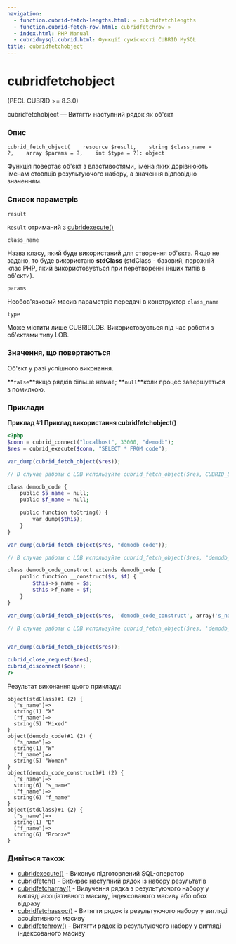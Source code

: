 ```yaml
---
navigation:
  - function.cubrid-fetch-lengths.html: « cubridfetchlengths
  - function.cubrid-fetch-row.html: cubridfetchrow »
  - index.html: PHP Manual
  - cubridmysql.cubrid.html: Функції сумісності CUBRID MySQL
title: cubridfetchobject
---
```

# cubridfetchobject

(PECL CUBRID >= 8.3.0)

cubridfetchobject — Витягти наступний рядок як об'єкт

### Опис

```methodsynopsis
cubrid_fetch_object(    resource $result,    string $class_name = ?,    array $params = ?,    int $type = ?): object
```

Функція повертає об'єкт з властивостями, імена яких дорівнюють іменам стовпців результуючого набору, а значення відповідно значенням.

### Список параметрів

`result`

`Result` отриманий з [cubridexecute()](function.cubrid-execute.html)

`class_name`

Назва класу, який буде використаний для створення об'єкта. Якщо не задано, то буде використано **stdClass** (stdClass - базовий, порожній клас PHP, який використовується при перетворенні інших типів в об'єкти).

`params`

Необов'язковий масив параметрів передачі в конструктор `class_name`

`type`

Може містити лише CUBRIDLOB. Використовується під час роботи з об'єктами типу LOB.

### Значення, що повертаються

Об'єкт у разі успішного виконання.

\*\*`false`\*\*якщо рядків більше немає; \*\*`null`\*\*коли процес завершується з помилкою.

### Приклади

**Приклад #1 Приклад використання **cubridfetchobject()****

```php
<?php
$conn = cubrid_connect("localhost", 33000, "demodb");
$res = cubrid_execute($conn, "SELECT * FROM code");

var_dump(cubrid_fetch_object($res));

// В случае работы с LOB используйте cubrid_fetch_object($res, CUBRID_LOB)

class demodb_code {
    public $s_name = null;
    public $f_name = null;

    public function toString() {
        var_dump($this);
    }
}

var_dump(cubrid_fetch_object($res, "demodb_code"));

// В случае работы с LOB используйте cubrid_fetch_object($res, "demodb_code", CUBRID_LOB)

class demodb_code_construct extends demodb_code {
    public function __construct($s, $f) {
        $this->s_name = $s;
        $this->f_name = $f;
    }
}

var_dump(cubrid_fetch_object($res, 'demodb_code_construct', array('s_name', 'f_name')));

// В случае работы с LOB используйте cubrid_fetch_object($res, 'demodb_code_construct', array('s_name', 'f_name'), CUBRID_LOB)


var_dump(cubrid_fetch_object($res));

cubrid_close_request($res);
cubrid_disconnect($conn);
?>
```

Результат виконання цього прикладу:

```
object(stdClass)#1 (2) {
  ["s_name"]=>
  string(1) "X"
  ["f_name"]=>
  string(5) "Mixed"
}
object(demodb_code)#1 (2) {
  ["s_name"]=>
  string(1) "W"
  ["f_name"]=>
  string(5) "Woman"
}
object(demodb_code_construct)#1 (2) {
  ["s_name"]=>
  string(6) "s_name"
  ["f_name"]=>
  string(6) "f_name"
}
object(stdClass)#1 (2) {
  ["s_name"]=>
  string(1) "B"
  ["f_name"]=>
  string(6) "Bronze"
}
```

### Дивіться також

-   [cubridexecute()](function.cubrid-execute.html) - Виконує підготовлений SQL-оператор
-   [cubridfetch()](function.cubrid-fetch.html) - Вибирає наступний рядок із набору результатів
-   [cubridfetcharray()](function.cubrid-fetch-array.html) - Вилучення рядка з результуючого набору у вигляді асоціативного масиву, індексованого масиву або обох відразу
-   [cubridfetchassoc()](function.cubrid-fetch-assoc.html) - Витягти рядок із результуючого набору у вигляді асоціативного масиву
-   [cubridfetchrow()](function.cubrid-fetch-row.html) - Витягти рядок із результуючого набору у вигляді індексованого масиву
